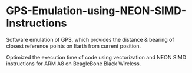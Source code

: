 # GPS-Emulation-using-NEON-SIMD-Instructions
Software emulation of GPS, which provides the distance &amp; bearing of closest reference points on Earth from current position.

Optimized the execution time of code using vectorization and NEON SIMD instructions for ARM A8 on BeagleBone Black Wireless.
